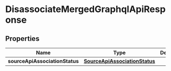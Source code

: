 

# DisassociateMergedGraphqlApiResponse


## Properties

| Name | Type | Description | Notes |
|------------ | ------------- | ------------- | -------------|
|**sourceApiAssociationStatus** | [**SourceApiAssociationStatus**](SourceApiAssociationStatus.md) |  |  [optional] |



